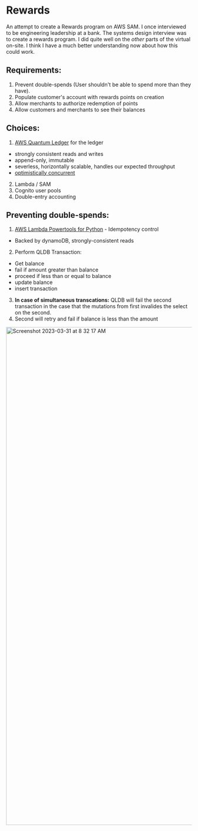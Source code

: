 # Rewards

An attempt to create a Rewards program on AWS SAM.
I once interviewed to be engineering leadership at a bank. The systems design interview was to create a rewards program. I did quite well on the _other_ parts of the virtual on-site. I think I have a much better understanding now about how this could work.

## Requirements:
1. Prevent double-spends (User shouldn't be able to spend more than they have).
2. Populate customer's account with rewards points on creation
3. Allow merchants to authorize redemption of points
4. Allow customers and merchants to see their balances

## Choices:
1. [AWS Quantum Ledger](https://aws.amazon.com/qldb/) for the ledger
  - strongly consistent reads and writes
  - append-only, immutable
  - severless, horizontally scalable, handles our expected throughput
  - [optimistically concurrent](https://docs.aws.amazon.com/qldb/latest/developerguide/concurrency.html)
2. Lambda / SAM
3. Cognito user pools
4. Double-entry accounting

## Preventing double-spends:
1. [AWS Lambda Powertools for Python](https://awslabs.github.io/aws-lambda-powertools-python/2.9.1/utilities/idempotency/) - Idempotency control
- Backed by dynamoDB, strongly-consistent reads
2. Perform QLDB Transaction:
 - Get balance
 - fail if amount greater than balance
 - proceed if less than or equal to balance
 - update balance
 - insert transaction
 
3. __In case of simultaneous transcations:__ QLDB will fail the second transaction in the case that the mutations from first invalides the select on the second.
4. Second will retry and fail if balance is less than the amount

<img width="1350" alt="Screenshot 2023-03-31 at 8 32 17 AM" src="https://user-images.githubusercontent.com/160455/229120949-d81550c8-216f-403d-862d-a361fd86b532.png">


